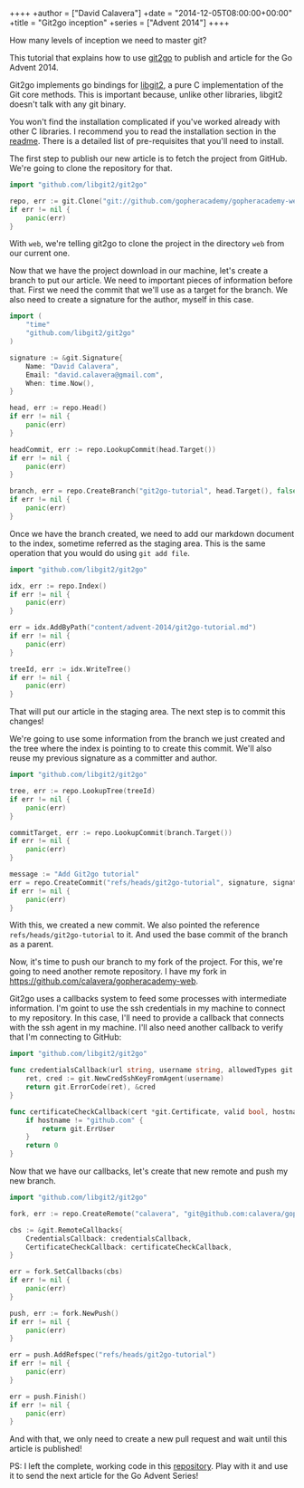 ++++
+author = ["David Calavera"]
+date = "2014-12-05T08:00:00+00:00"
+title = "Git2go inception"
+series = ["Advent 2014"]
++++

How many levels of inception we need to master git?

This tutorial that explains how to use [git2go](https://github.com/libgit2/git2go) to publish and article for the Go Advent 2014.

Git2go implements go bindings for [libgit2](https://github.com/libgit2/libgit2), a pure C implementation of the Git core methods. This is important because, unlike other libraries, libgit2 doesn't talk with any git binary.

You won't find the installation complicated if you've worked already with other C libraries. I recommend you to read the installation section in the [readme](https://github.com/libgit2/git2go/blob/master/README.md#installing). There is a detailed list of pre-requisites that you'll need to install.

The first step to publish our new article is to fetch the project from GitHub. We're going to clone the repository for that.

```go
import "github.com/libgit2/git2go"

repo, err := git.Clone("git://github.com/gopheracademy/gopheracademy-web.git", "web", &git.CloneOptions{})
if err != nil {
	panic(err)
}
```

With `web`, we're telling git2go to clone the project in the directory `web` from our current one.

Now that we have the project download in our machine, let's create a branch to put our article. We need to important pieces of information before that. First we need the commit that we'll use as a target for the branch. We also need to create a signature for the author, myself in this case.

```go
import (
	"time"
	"github.com/libgit2/git2go"
)

signature := &git.Signature{
	Name: "David Calavera",
	Email: "david.calavera@gmail.com",
	When: time.Now(),
}

head, err := repo.Head()
if err != nil {
	panic(err)
}

headCommit, err := repo.LookupCommit(head.Target())
if err != nil {
	panic(err)
}

branch, err = repo.CreateBranch("git2go-tutorial", head.Target(), false, signature, "Branch for git2go's tutorial")
if err != nil {
	panic(err)
}
```

Once we have the branch created, we need to add our markdown document to the index, sometime referred as the staging area. This is the same operation that you would do using `git add file`.

```go
import "github.com/libgit2/git2go"

idx, err := repo.Index()
if err != nil {
	panic(err)
}

err = idx.AddByPath("content/advent-2014/git2go-tutorial.md")
if err != nil {
	panic(err)
}

treeId, err := idx.WriteTree()
if err != nil {
	panic(err)
}
```

That will put our article in the staging area. The next step is to commit this changes!

We're going to use some information from the branch we just created and the tree where the index is pointing to to create this commit. We'll also reuse my previous signature as a committer and author.

```go
import "github.com/libgit2/git2go"

tree, err := repo.LookupTree(treeId)
if err != nil {
	panic(err)
}

commitTarget, err := repo.LookupCommit(branch.Target())
if err != nil {
	panic(err)
}

message := "Add Git2go tutorial"
err = repo.CreateCommit("refs/heads/git2go-tutorial", signature, signature, message, tree, commitTarget)
if err != nil {
	panic(err)
}
```

With this, we created a new commit. We also pointed the reference `refs/heads/git2go-tutorial` to it. And used the base commit of the branch as a parent.

Now, it's time to push our branch to my fork of the project. For this, we're going to need another remote repository. I have my fork in https://github.com/calavera/gopheracademy-web.

Git2go uses a callbacks system to feed some processes with intermediate information. I'm goint to use the ssh credentials in my machine to connect to my repository. In this case, I'll need to provide a callback that connects with the ssh agent in my machine. I'll also need another callback to verify that I'm connecting to GitHub:

```go
import "github.com/libgit2/git2go"

func credentialsCallback(url string, username string, allowedTypes git.CredType) (int, *git.Cred) {
	ret, cred := git.NewCredSshKeyFromAgent(username)
	return git.ErrorCode(ret), &cred
}

func certificateCheckCallback(cert *git.Certificate, valid bool, hostname string) int {
	if hostname != "github.com" {
		return git.ErrUser
	}
	return 0
}
```

Now that we have our callbacks, let's create that new remote and push my new branch.

```go
import "github.com/libgit2/git2go"

fork, err := repo.CreateRemote("calavera", "git@github.com:calavera/gopheracademy-web.git")

cbs := &git.RemoteCallbacks{
	CredentialsCallback: credentialsCallback,
	CertificateCheckCallback: certificateCheckCallback,
}

err = fork.SetCallbacks(cbs)
if err != nil {
	panic(err)
}

push, err := fork.NewPush()
if err != nil {
	panic(err)
}

err = push.AddRefspec("refs/heads/git2go-tutorial")
if err != nil {
	panic(err)
}

err = push.Finish()
if err != nil {
	panic(err)
}
```

And with that, we only need to create a new pull request and wait until this article is published!

PS: I left the complete, working code in this [repository](https://github.com/calavera/go-advent-2014). Play with it and use it to send the next article for the Go Advent Series!